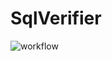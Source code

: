 # SqlVerifier

![workflow](https://github.com/polianskaia27/postman_autotests/actions/workflows/.github/workflows/blank.yml/badge.svg)

